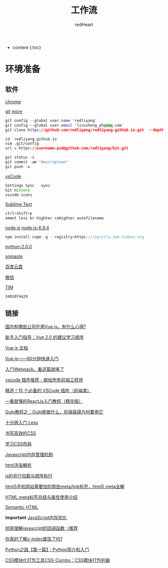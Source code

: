 ﻿---
layout: post
title:  "工作流"
categories: Link
tags:  countdown Link
author: redHeart
---

* content
{:toc}






# 环境准备

## 软件

[chrome](http://www.baidu.com/link?url=uJ_HwhMHYHpVzdmcSw6CYH6BZi9jg4fOLvBbTyDe51uCScUsZwxTOoEuFmTsJkpPt_QoCiTKw_LskQ84tx7z-vpeVMKOYAEY4lILb1NSBhy&wd=&eqid=baa3e89e0003d28f000000035a181670)

[git](https://npm.taobao.org/mirrors/git-for-windows/v2.14.3.windows.1/Git-2.14.3-64-bit.exe)
[more](https://redliyang.github.io/2017/11/24/git/)
```css
git config --global user.name 'redliyang'
git config --global user.email 'lixusheng_php@qq.com'
git clone https://github.com/redliyang/redliyang.github.io.git  --depth 1

cd  redliyang.github.io 
vim .git/config
url = https://username:psd@github.com/redliyang/b2c.git

git status -s
git commit -am "description"
git push -u
```

[vsCode](https://code.visualstudio.com/docs/?dv=win)
```js
Settings Sync   sync
Git History
vscode-icons
```

[Sublime Text](https://www.sublimetext.com/)
```css
ctrl+shift+p
emmet less br highter coHighter autofilename
```

[node.js](http://nodejs.cn/download/)
[node.js-6.9.4](https://nodejs.org/dist/v6.9.4/)

```js
npm install cnpm -g --registry=https://registry.npm.taobao.org
```

[python-2.0.0](https://rubyinstaller.org/downloads/)

[snipaste](https://www.snipaste.com/)

[百度云盘](https://www.baidu.com/link?url=RQ9iSxpNceZfDcPVuyZyJzYTw_LblZ_CKM4soVoK66StWDpGjW5fSnJzB9ZvDIYy_kpHJ5I9MLfFqrDq5TUcRU1SmbDwrLewUpVk09pvODe&wd=&eqid=cd7d6a3f000315ad000000035a23c2f2)

[微信](http://www.so.com/link?m=aH1FgPcxFwrfGdw7I5NW2zgbONuWIr9qB%2F5eAPMVogvX6M1nx1uJ6F1%2FC6hhJ%2FzoIE%2BBcshSNvkNHowZxfPGZOAmz4mjnQq8m775YHtIU9iOcDo%2F3ryRiIw5muC1qbSzGw2zS8LkYKN%2FLWikKWlBGiYmYMTqql%2FC5GzGM4kj89t4%3D)

[TIM](http://www.so.com/link?m=a0hR5u7DDm6358nlNaGm%2BSsLDeo7uDQ4UgDqXPc%2BLJAsJwYvsh%2BFMrAk%2BkbPrRTV0%2BcdObWIUPyw2kTd1SJxbSZZhtocI4pg%2FZ%2FnjieiX%2BwEBrYRJAwqEUpp5ADzkCBSNQxlXkzfZkJRWD8BVuHsT69lAJNyUARsboQpiee68f4s%3D)
```html
3491074429
```

## 链接

[国内有哪些公司在用Vue.js，有什么心得?](https://www.zhihu.com/question/38213423)

[新手入门指导：Vue 2.0 的建议学习顺序](https://www.cnblogs.com/lhb25/p/vue-turtoials-for-new-starter.html)

[Vue.js 文档](https://v1.vuejs.org/guide/index.html)

[Vue.js——60分钟快速入门](https://www.cnblogs.com/rik28/p/6024425.html)

[入门Webpack，看这篇就够了](http://www.jianshu.com/p/42e11515c10f)

[vscode 插件推荐 - 献给所有前端工程师](https://segmentfault.com/a/1190000006697219)

[精选！15 个必备的 VSCode 插件（前端类）](https://zhuanlan.zhihu.com/p/27905838)

[一看就懂的ReactJs入门教程（精华版）](http://www.cocoachina.com/webapp/20150721/12692.html)

[Gulp教程之：Gulp能做什么，前端装逼为何要用它](http://blog.csdn.net/xllily_11/article/details/51320002)

[十分钟入门 Less](http://www.jianshu.com/p/c676041f387e)

[书写高效的CSS](http://blog.csdn.net/sibang/article/details/38732451)

[学习CSS布局](http://zh.learnlayout.com/toc.html)

[Javascript内存管理机制](https://www.cnblogs.com/zhutty/p/5341572.html)

[html渲染解析](https://zhuanlan.zhihu.com/p/26105913?group_id=831106735610662912)

[js的并行加载与顺序执行](http://www.15yan.com/story/a6fdSDK17In/)

[html5手机网站需要加的那些meta/link标签，html5 meta全解](http://blog.csdn.net/kongjiea/article/details/17092413)

[HTML meta标签总结与属性使用介绍](https://segmentfault.com/a/1190000004279791)

[Semantic HTML](http://justineo.github.io/slideshows/semantic-html/#/)

**important**
[JavaScript内存优化](https://www.cnblogs.com/mliudong/p/3635294.html)

[彻底理解javascript的回调函数（推荐](https://www.cnblogs.com/moltboy/archive/2013/04/24/3040213.html)

[你真的了解z-index属性了吗?](http://blog.csdn.net/baidu_24024601/article/details/52297869?locationNum=1&fps=1)

[Python之路【第一篇】：Python简介和入门](https://www.cnblogs.com/wupeiqi/articles/4906230.html)

[CSS模块化打包工具CSS-Combo：CSS模块打包利器](http://www.cr173.com/html/18531_1.html)